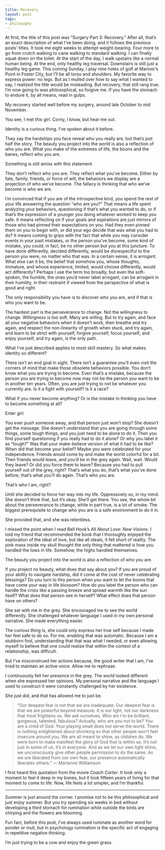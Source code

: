 ```yaml
---
title: Recovery
layout: post
tags:
- philosophy
---
```


At first, the title of this post was “Surgery Part 3: Recovery.” After all, that’s an exact description of what I’ve been doing, and it follows the previous posts’ titles. It took me eight weeks to attempt weight-bearing. Four more to go from crutch walking to cane walking to standard walking. I can finally squat down on the toilet. At the start of the day, I walk upstairs like a normal human being. At the end, only healthy leg traversal. Downstairs is still just a healthy leg game. This coming Sunday, I play nine holes of golf at Mariner’s Point in Foster City, but I’ll be all torso and shoulders. My favorite way to express power: no legs.
But as I mulled over how to say what I wanted to say, I realized the title would be misleading. But recovery, that still rang true. I’m now going to wax philosophical, so forgive me. If you have the stomach to endure it, by all means, read in gulps.

My recovery started well before my surgery, around late October to mid November.

You see, I met this girl. Corny, I know, but hear me out. 

Identity is a curious thing. I’ve spoken about it before.

They say the hardships you face reveal who you really are, but that’s just half the story. The beauty you project into the world is also a reflection of who you are. What you make of the extremes of life, the boons and the banes, reflect who you are. 

Something is still amiss with this statement.

They don’t reflect who you are. They reflect what you’ve become. Either by fate, family, friends, or force of will, the behaviors we display are a projection of who we’ve become. The fallacy is thinking that who we’ve become is who we are. 

I’m convinced that if you are of the introspective kind, you spend the rest of your life answering the question “who are you?” That means a life spent analyzing your behaviors, questioning if that’s what you wanted to do, or if that’s the expression of a younger you doing whatever worked to keep you safe. It means reflecting on if your goals and aspirations are just mirrors of those who had pinned their expectations on you. Had they even pinned them on you to begin with, or did your ego decide that was what you had to do? It means coming to grips with the fact that while you may consider events in your past mistakes, or the person you’ve become, some kind of mistake, you could, in fact, be no other person but you at this juncture. To have done differently, decided differently, would be disrespectful to the person you were, no matter who that was. In a certain sense, it is arrogant. What else can it be, the belief that somehow you, whose thoughts, immature, and whose experience, limited, would choose differently, would act differently? Perhaps I use the term too broadly, but even the soft-spoken, the humble, the ones you’d never label arrogant, can be arrogant in their humility, in their restraint if viewed from the perspective of what is good and right.

The only responsibility you have is to discover who you are, and if that is who you want to be. 

The hardest part is the perseverance to change. Not the willingness to change. Willingness is too soft. Many are willing. But to try again, and face all your negative behaviors when it doesn’t work, then breathe and try again, and respect the non-linearity of growth when stuck, and try again, and learn to be strict with yourself, forgive yourself, focus yourself, and enjoy yourself, and try again, is the only path. 

What I’ve just described applies to most skill mastery. So what makes identity so different? 

There isn’t an end goal in sight. There isn’t a guarantee you’ll even visit the corners of mind that make those obsolete behaviors possible. You don’t know what you are trying to become. Even that’s a mistake, because the person you are trying to become now may not be the person you want to be in another ten years. Often, you are just trying to not be whatever you currently are. Is it a fight with yourself? Is it a race? 

What if you never become anything? Or is the mistake in thinking you have to become something at all? 

Enter girl.

You ever push someone away, and that person just won’t stop? She doesn’t get the message. She doesn’t understand that you are going through some things, some tough things, and you just need to be alone to do it. Then you find yourself questioning if you really had to do it alone? Or why you label it as “tough?” Was that your make-believe version of what it had to be like? When did that become your belief? Maybe you were celebrated for your independence. Friends would come by and make the world colorful for a bit. Then friends would leave, and you’d be in the grey again. Wait, wait. Would they leave? Or did you force them to leave? Because you had to pull yourself out of the grey, right? That’s what you do, that’s what you’ve done before, that’s what you’ll do again. That’s who you are.

That’s who I am, right?

Until she decided to force her way into my life. Oppressively so, in my mind. She doesn’t think that, but it’s okay. She’ll get there.
You see, the whole bit about the perseverance to change, while in part true, is a lot of smoke. The biggest prerequisite to change who you are is a safe environment to do it in.

She provided that, and she was relentless. 

I missed the point when I read Bell Hook’s *All About Love: New Visions*. I told my friend that recommended the book that I thoroughly enjoyed the exploration of the ideal of love, but like all ideals, it fell short of reality. The pink mass inside my skull thought the only thing that mattered is how you handled the lows in life. Somehow, the highs handled themselves. 

The beauty you project into the world is also a reflection of who you are.

If you project no beauty, what does that say about you? If you are proud of your ability to navigate hardship, did it come at the cost of never celebrating blessings? Do you turn to this person when you want to let the boons that have come your way in life blossom? How do you label the person who can handle the crisis like a passing breeze and spread warmth like the sun itself? What does that person see in herself? What effect does that person have on others?

She sat with me in the grey. She encouraged me to see the world differently. She challenged whatever language I used in my own personal narrative. She made everything easier.

The curious thing is, she could only express her true self because I made her feel safe to do so. For me, enabling that was automatic. Because I am a stubborn fool, understanding that that was what I needed, or even allowing myself to believe that one could realize that within the context of a relationship, was difficult.

But I’ve misconstrued her actions because, the good writer that I am, I’ve tried to maintain an active voice. Allow me to rephrase.

I continuously felt her presence in the grey. The world looked different when she expressed her opinions. My personal narrative and the language I used to construct it were constantly challenged by her existence.

She just did, and that has allowed me to just be.

> “Our deepest fear is not that we are inadequate. Our deepest fear is that we are powerful beyond measure. It is our light, not our darkness that most frightens us. We ask ourselves, Who am I to be brilliant, gorgeous, talented, fabulous? Actually, who are you not to be? You are a child of God. Your playing small does not serve the world. There is nothing enlightened about shrinking so that other people won’t feel insecure around you. We are all meant to shine, as children do. We were born to make manifest the glory of God that is within us. It’s not just in some of us; it’s in everyone. And as we let our own light shine, we unconsciously give other people permission to do the same. As we are liberated from our own fear, our presence automatically liberates others.”
> — Marianne Williamson

I first heard this quotation from the movie *Coach Carter*. It took only a moment to feel it deep in my bones, but it took fifteen years of living for that moment to come to life. Now, life feels a lot simpler, and I’m thankful. 

---

Summer is just around the corner. I promise not to be this philosophical and just enjoy summer. But you try spending six weeks in bed without developing a third stomach for rumination while outside the birds are chirping and the flowers are blooming. 

Fun fact, before this post, I’ve always used ruminate as another word for ponder or mull, but in psychology rumination is the specific act of engaging in repetitive negative thinking. 

I’m just trying to be a cow and enjoy the green grass.
